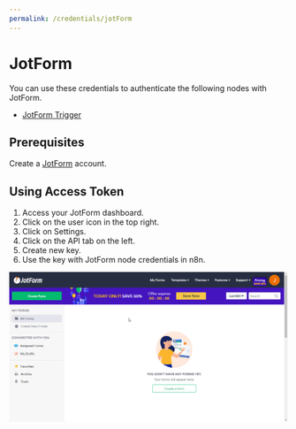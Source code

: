 ```yaml
---
permalink: /credentials/jotForm
---
```


# JotForm

You can use these credentials to authenticate the following nodes with JotForm.
- [JotForm Trigger](../../nodes-library/trigger-nodes/JotFormTrigger/README.md)

## Prerequisites

Create a [JotForm](https://www.jotform.com/) account.

## Using Access Token

1. Access your JotForm dashboard.
2. Click on the user icon in the top right.
3. Click on Settings.
4. Click on the API tab on the left.
5. Create new key.
6. Use the key with JotForm node credentials in n8n.

![Getting JotForm credentials](./using-access-token.gif)
